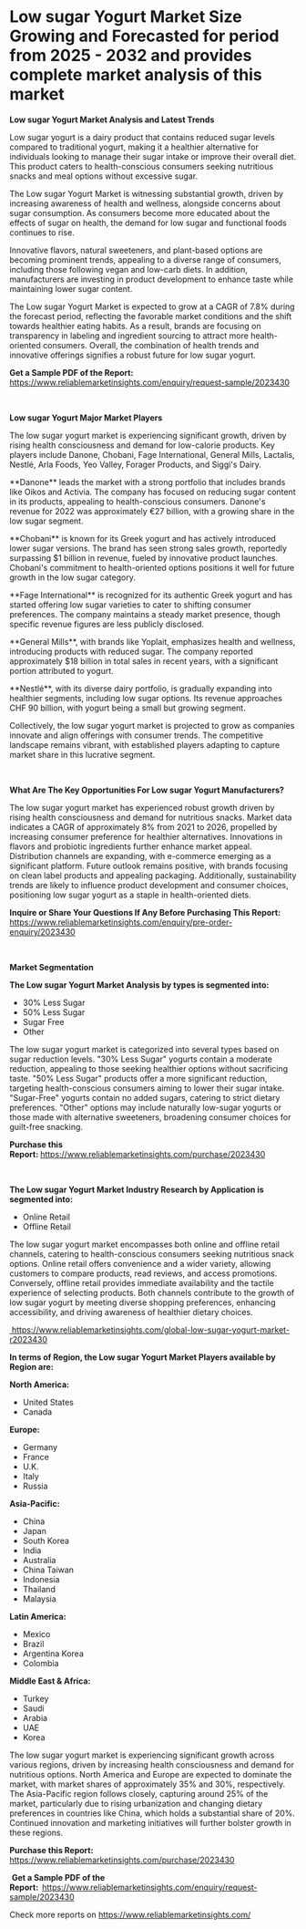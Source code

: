 <p><h1>Low sugar Yogurt Market Size Growing and Forecasted for period from 2025 - 2032 and provides complete market analysis of this market</h1></p><p><strong>Low sugar Yogurt Market Analysis and Latest Trends</strong></p>
<p><p>Low sugar yogurt is a dairy product that contains reduced sugar levels compared to traditional yogurt, making it a healthier alternative for individuals looking to manage their sugar intake or improve their overall diet. This product caters to health-conscious consumers seeking nutritious snacks and meal options without excessive sugar.</p><p>The Low sugar Yogurt Market is witnessing substantial growth, driven by increasing awareness of health and wellness, alongside concerns about sugar consumption. As consumers become more educated about the effects of sugar on health, the demand for low sugar and functional foods continues to rise. </p><p>Innovative flavors, natural sweeteners, and plant-based options are becoming prominent trends, appealing to a diverse range of consumers, including those following vegan and low-carb diets. In addition, manufacturers are investing in product development to enhance taste while maintaining lower sugar content.</p><p>The Low sugar Yogurt Market is expected to grow at a CAGR of 7.8% during the forecast period, reflecting the favorable market conditions and the shift towards healthier eating habits. As a result, brands are focusing on transparency in labeling and ingredient sourcing to attract more health-oriented consumers. Overall, the combination of health trends and innovative offerings signifies a robust future for low sugar yogurt.</p></p>
<p><strong>Get a Sample PDF of the Report:&nbsp;</strong> <a href="https://www.reliablemarketinsights.com/enquiry/request-sample/2023430?utm_campaign=2137&utm_medium=2&utm_source=Github&utm_content=ia&utm_term=14022025&utm_id=low-sugar-yogurt">https://www.reliablemarketinsights.com/enquiry/request-sample/2023430</a></p>
<p>&nbsp;</p>
<p><strong>Low sugar Yogurt Major Market Players</strong></p>
<p><p>The low sugar yogurt market is experiencing significant growth, driven by rising health consciousness and demand for low-calorie products. Key players include Danone, Chobani, Fage International, General Mills, Lactalis, Nestlé, Arla Foods, Yeo Valley, Forager Products, and Siggi's Dairy.</p><p>**Danone** leads the market with a strong portfolio that includes brands like Oikos and Activia. The company has focused on reducing sugar content in its products, appealing to health-conscious consumers. Danone's revenue for 2022 was approximately €27 billion, with a growing share in the low sugar segment.</p><p>**Chobani** is known for its Greek yogurt and has actively introduced lower sugar versions. The brand has seen strong sales growth, reportedly surpassing $1 billion in revenue, fueled by innovative product launches. Chobani's commitment to health-oriented options positions it well for future growth in the low sugar category.</p><p>**Fage International** is recognized for its authentic Greek yogurt and has started offering low sugar varieties to cater to shifting consumer preferences. The company maintains a steady market presence, though specific revenue figures are less publicly disclosed.</p><p>**General Mills**, with brands like Yoplait, emphasizes health and wellness, introducing products with reduced sugar. The company reported approximately $18 billion in total sales in recent years, with a significant portion attributed to yogurt.</p><p>**Nestlé**, with its diverse dairy portfolio, is gradually expanding into healthier segments, including low sugar options. Its revenue approaches CHF 90 billion, with yogurt being a small but growing segment.</p><p>Collectively, the low sugar yogurt market is projected to grow as companies innovate and align offerings with consumer trends. The competitive landscape remains vibrant, with established players adapting to capture market share in this lucrative segment.</p></p>
<p>&nbsp;</p>
<p><strong>What Are The Key Opportunities For Low sugar Yogurt Manufacturers?</strong></p>
<p><p>The low sugar yogurt market has experienced robust growth driven by rising health consciousness and demand for nutritious snacks. Market data indicates a CAGR of approximately 8% from 2021 to 2026, propelled by increasing consumer preference for healthier alternatives. Innovations in flavors and probiotic ingredients further enhance market appeal. Distribution channels are expanding, with e-commerce emerging as a significant platform. Future outlook remains positive, with brands focusing on clean label products and appealing packaging. Additionally, sustainability trends are likely to influence product development and consumer choices, positioning low sugar yogurt as a staple in health-oriented diets.</p></p>
<p><strong>Inquire or Share Your Questions If Any Before Purchasing This Report:</strong> <a href="https://www.reliablemarketinsights.com/enquiry/pre-order-enquiry/2023430?utm_campaign=2137&utm_medium=2&utm_source=Github&utm_content=ia&utm_term=14022025&utm_id=low-sugar-yogurt">https://www.reliablemarketinsights.com/enquiry/pre-order-enquiry/2023430</a></p>
<p>&nbsp;</p>
<p><strong>Market Segmentation</strong></p>
<p><strong>The Low sugar Yogurt Market Analysis by types is segmented into:</strong></p>
<p><ul><li>30% Less Sugar</li><li>50% Less Sugar</li><li>Sugar Free</li><li>Other</li></ul></p>
<p><p>The low sugar yogurt market is categorized into several types based on sugar reduction levels. "30% Less Sugar" yogurts contain a moderate reduction, appealing to those seeking healthier options without sacrificing taste. "50% Less Sugar" products offer a more significant reduction, targeting health-conscious consumers aiming to lower their sugar intake. "Sugar-Free" yogurts contain no added sugars, catering to strict dietary preferences. "Other" options may include naturally low-sugar yogurts or those made with alternative sweeteners, broadening consumer choices for guilt-free snacking.</p></p>
<p><strong>Purchase this Report:&nbsp;</strong><a href="https://www.reliablemarketinsights.com/purchase/2023430?utm_campaign=2137&utm_medium=2&utm_source=Github&utm_content=ia&utm_term=14022025&utm_id=low-sugar-yogurt">https://www.reliablemarketinsights.com/purchase/2023430</a></p>
<p>&nbsp;</p>
<p><strong>The Low sugar Yogurt Market Industry Research by Application is segmented into:</strong></p>
<p><ul><li>Online Retail</li><li>Offline Retail</li></ul></p>
<p><p>The low sugar yogurt market encompasses both online and offline retail channels, catering to health-conscious consumers seeking nutritious snack options. Online retail offers convenience and a wider variety, allowing customers to compare products, read reviews, and access promotions. Conversely, offline retail provides immediate availability and the tactile experience of selecting products. Both channels contribute to the growth of low sugar yogurt by meeting diverse shopping preferences, enhancing accessibility, and driving awareness of healthier dietary choices.</p></p>
<p><a href="https://www.reliablemarketinsights.com/global-low-sugar-yogurt-market-r2023430?utm_campaign=2137&utm_medium=2&utm_source=Github&utm_content=ia&utm_term=14022025&utm_id=low-sugar-yogurt">&nbsp;https://www.reliablemarketinsights.com/global-low-sugar-yogurt-market-r2023430</a></p>
<p><strong>In terms of Region, the Low sugar Yogurt Market Players available by Region are:</strong></p>
<p>
    <p> <strong> North America: </strong>
        <ul>
            <li>United States</li>
            <li>Canada</li>
        </ul>
        </p> 
    <p> <strong> Europe: </strong>
        <ul>
            <li>Germany</li>
            <li>France</li>
            <li>U.K.</li>
            <li>Italy</li>
            <li>Russia</li>
        </ul>
        </p> 
    <p> <strong> Asia-Pacific: </strong>
        <ul>
            <li>China</li>
            <li>Japan</li>
            <li>South Korea</li>
            <li>India</li>
            <li>Australia</li>
            <li>China Taiwan</li>
            <li>Indonesia</li>
            <li>Thailand</li>
            <li>Malaysia</li>
        </ul>
        </p> 
    <p> <strong> Latin America: </strong>
        <ul>
            <li>Mexico</li>
            <li>Brazil</li>
            <li>Argentina Korea</li>
            <li>Colombia</li>
        </ul>
        </p> 
    <p> <strong> Middle East & Africa: </strong>
        <ul>
            <li>Turkey</li>
            <li>Saudi</li>
            <li>Arabia</li>
            <li>UAE</li>
            <li>Korea</li>
        </ul>
    </p>
    </p>
<p><p>The low sugar yogurt market is experiencing significant growth across various regions, driven by increasing health consciousness and demand for nutritious options. North America and Europe are expected to dominate the market, with market shares of approximately 35% and 30%, respectively. The Asia-Pacific region follows closely, capturing around 25% of the market, particularly due to rising urbanization and changing dietary preferences in countries like China, which holds a substantial share of 20%. Continued innovation and marketing initiatives will further bolster growth in these regions.</p></p>
<p><strong>Purchase this Report: </strong><a href="https://www.reliablemarketinsights.com/purchase/2023430?utm_campaign=2137&utm_medium=2&utm_source=Github&utm_content=ia&utm_term=14022025&utm_id=low-sugar-yogurt">https://www.reliablemarketinsights.com/purchase/2023430</a></p>
<p>&nbsp;<strong>Get a Sample PDF of the Report:&nbsp;&nbsp;</strong><a href="https://www.reliablemarketinsights.com/enquiry/request-sample/2023430?utm_campaign=2137&utm_medium=2&utm_source=Github&utm_content=ia&utm_term=14022025&utm_id=low-sugar-yogurt">https://www.reliablemarketinsights.com/enquiry/request-sample/2023430</a></p>
<p><strong></strong></p>
<p>Check more reports on <a href="https://www.reliablemarketinsights.com/?utm_campaign=2137&utm_medium=2&utm_source=Github&utm_content=ia&utm_term=14022025&utm_id=low-sugar-yogurt">https://www.reliablemarketinsights.com/</a></p>